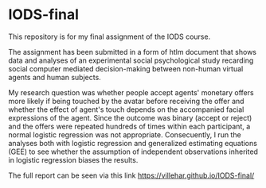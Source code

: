 
# IODS-final

This repository is for my final assignment of the IODS course. 

The assignment has been submitted in a form of htlm document that shows data and analyses of an experimental social psychological study recarding social computer mediated decision-making between non-human virtual agents and human subjects.

My research question was whether people accept agents' monetary offers more likely if being touched by the avatar before receiving the offer and whether the effect of agent's touch depends on the accompanied facial expressions of the agent. Since the outcome was binary (accept or reject) and the offers were repeated hundreds of times within each participant, a normal logistic regression was not appropriate. Consecuently, I run the analyses both with logistic regression and generalized estimating equations (GEE) to see whether the assumption of independent observations inherited in logistic regression biases the results. 

The full report can be seen via this link https://villehar.github.io/IODS-final/

